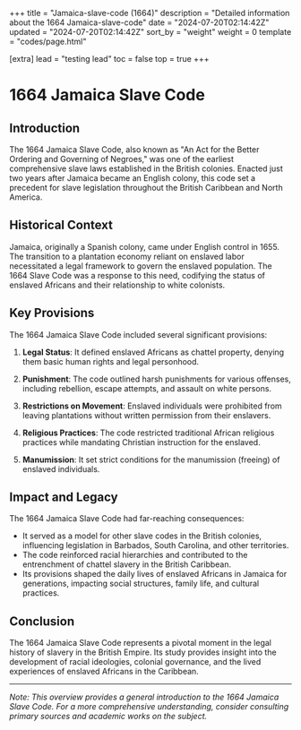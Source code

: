 +++
title = "Jamaica-slave-code (1664)"
description = "Detailed information about the 1664 Jamaica-slave-code"
date = "2024-07-20T02:14:42Z"
updated = "2024-07-20T02:14:42Z"
sort_by = "weight"
weight = 0
template = "codes/page.html"

[extra]
lead = "testing lead"
toc = false
top = true
+++

# 1664 Jamaica Slave Code

## Introduction

The 1664 Jamaica Slave Code, also known as "An Act for the Better Ordering and Governing of Negroes," was one of the earliest comprehensive slave laws established in the British colonies. Enacted just two years after Jamaica became an English colony, this code set a precedent for slave legislation throughout the British Caribbean and North America.

## Historical Context

Jamaica, originally a Spanish colony, came under English control in 1655. The transition to a plantation economy reliant on enslaved labor necessitated a legal framework to govern the enslaved population. The 1664 Slave Code was a response to this need, codifying the status of enslaved Africans and their relationship to white colonists.

## Key Provisions

The 1664 Jamaica Slave Code included several significant provisions:

1. **Legal Status**: It defined enslaved Africans as chattel property, denying them basic human rights and legal personhood.

2. **Punishment**: The code outlined harsh punishments for various offenses, including rebellion, escape attempts, and assault on white persons.

3. **Restrictions on Movement**: Enslaved individuals were prohibited from leaving plantations without written permission from their enslavers.

4. **Religious Practices**: The code restricted traditional African religious practices while mandating Christian instruction for the enslaved.

5. **Manumission**: It set strict conditions for the manumission (freeing) of enslaved individuals.

## Impact and Legacy

The 1664 Jamaica Slave Code had far-reaching consequences:

- It served as a model for other slave codes in the British colonies, influencing legislation in Barbados, South Carolina, and other territories.
- The code reinforced racial hierarchies and contributed to the entrenchment of chattel slavery in the British Caribbean.
- Its provisions shaped the daily lives of enslaved Africans in Jamaica for generations, impacting social structures, family life, and cultural practices.

## Conclusion

The 1664 Jamaica Slave Code represents a pivotal moment in the legal history of slavery in the British Empire. Its study provides insight into the development of racial ideologies, colonial governance, and the lived experiences of enslaved Africans in the Caribbean.

---

*Note: This overview provides a general introduction to the 1664 Jamaica Slave Code. For a more comprehensive understanding, consider consulting primary sources and academic works on the subject.*